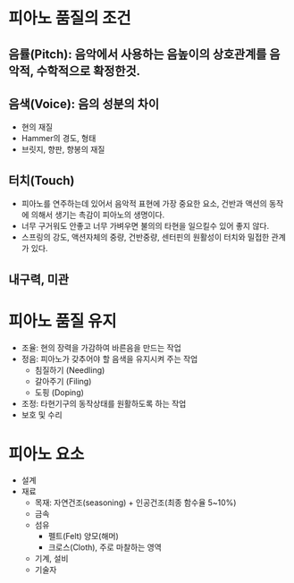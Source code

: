 # 피아노 품질의 조건
## 음률(Pitch): 음악에서 사용하는 음높이의 상호관계를 음악적, 수학적으로 확정한것.
## 음색(Voice): 음의 성분의 차이 
  - 현의 재질
  - Hammer의 경도, 형태
  - 브릿지, 향판, 향봉의 재질
## 터치(Touch)
  - 피아노를 연주하는데 있어서 음악적 표현에 가장 중요한 요소,
    건반과 액션의 동작에 의해서 생기는 촉감이 피아노의 생명이다.
  - 너무 구거워도 안좋고 너무 가벼우면 불의의 타현을 일으킬수 있어 좋지 않다.
  - 스프링의 강도, 액션자체의 중량, 건반중량, 센터핀의 원활성이 터치와 밀접한 관계가 있다.
## 내구력, 미관

# 피아노 품질 유지
 - 조율: 현의 장력을 가감하여 바른음을 만드는 작업
 - 정음: 피아노가 갖추어야 할 음색을 유지시켜 주는 작업
    - 침질하기 (Needling)
    - 갈아주기 (Filing)
    - 도핑 (Doping)
 - 조정: 타현기구의 동작상태를 원활하도록 하는 작업
 - 보호 및 수리

 # 피아노 요소
  - 설계
  - 재료
    - 목재: 자연건조(seasoning) + 인공건조(최종 함수율 5~10%)
    - 금속
    - 섬유
      - 펠트(Felt) 양모(해머)
      - 크로스(Cloth), 주로 마찰하는 영역
    - 기계, 설비
    - 기술자  